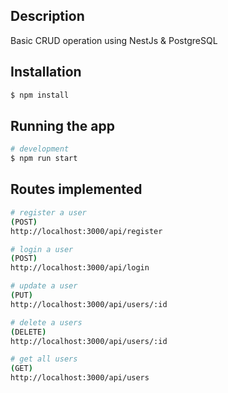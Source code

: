 
## Description

Basic CRUD operation using NestJs & PostgreSQL

## Installation

```bash
$ npm install
```

## Running the app

```bash
# development
$ npm run start
```

## Routes implemented

```bash
# register a user
(POST)
http://localhost:3000/api/register

# login a user
(POST)
http://localhost:3000/api/login

# update a user
(PUT)
http://localhost:3000/api/users/:id

# delete a users
(DELETE)
http://localhost:3000/api/users/:id

# get all users
(GET)
http://localhost:3000/api/users
```
